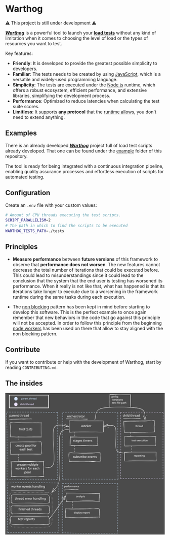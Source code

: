 # Warthog

:warning: This project is still under development :warning:

<a href="https://github.com/onebeyond/warthog-load-testing">**_Warthog_**</a> is a powerful tool to launch your <a href="https://en.wikipedia.org/wiki/Load_testing#Software_load_testing">**load tests**</a> without any kind of limitation when it comes to choosing the level of load or the types of resources you want to test.

Key features:

-   **Friendly**: It is developed to provide the greatest possible simplicity to developers.
-   **Familiar**: The tests needs to be created by using <a href="https://developer.mozilla.org/en-US/docs/Learn/JavaScript/First_steps/What_is_JavaScript">JavaScript</a>, which is a versatile and widely-used programming language.
-   **Simplicity**: The tests are executed under the <a href="https://nodejs.org">Node.js</a> runtime, which offers a robust ecosystem, efficient performance, and extensive libraries, simplifying the development process.
-   **Performance**: Optimized to reduce latencies when calculating the test suite scores.
-   **Limitless**: It supports **any protocol** that the <a href="https://nodejs.org/api/all.html">runtime allows</a>, you don't need to extend anything.

## Examples

There is an already developed <a href="https://github.com/onebeyond/warthog-load-testing">**_Warthog_**</a> project full of load test scripts already developed. That one can be found under the <a href="https://github.com/onebeyond/warthog-load-testing/tree/main/example">example</a> folder of this repository.

The tool is ready for being integrated with a continuous integration pipeline, enabling quality assurance processes and effortless execution of scripts for automated testing.

## Configuration

Create an `.env` file with your custom values:

```bash
# Amount of CPU threads executing the test scripts.
SCRIPT_PARALLELISM=2
# The path in which to find the scripts to be executed
WARTHOG_TESTS_PATH=./tests
```

## Principles

- **Measure performance** between **future versions** of this framework to observe that **performance does not worsen**. The new features cannot decrease the total number of iterations that could be executed before. This could lead to misunderstandings since it could lead to the conclusion that the system that the end user is testing has worsened its performance. When it really is not like that, what has happened is that its iterations take longer to execute due to a worsening in the framework runtime during the same tasks during each execution.

- The [non blocking](https://nodejs.org/en/docs/guides/blocking-vs-non-blocking) pattern has been kept in mind before starting to develop this software. This is the perfect example to once again remember that new behaviors in the code that go against this principle will not be accepted. In order to follow this principle from the beginning [node workers](https://nodejs.org/api/worker_threads.html) has been used on there that allow to stay aligned with the non blocking pattern.

## Contribute

If you want to contribute or help with the development of Warthog, start by reading `CONTRIBUTING.md`.

## The insides

<img src="docs/diagrams/how_it_works_internals.svg" />